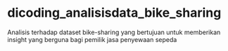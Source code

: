 # dicoding_analisisdata_bike_sharing
Analisis terhadap dataset bike-sharing yang bertujuan untuk memberikan insight yang berguna bagi pemilik jasa penyewaan sepeda
